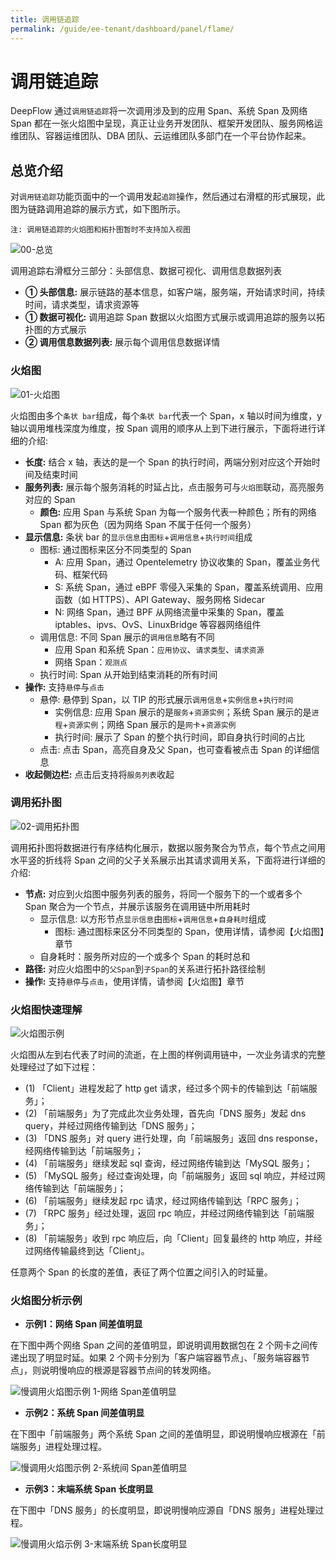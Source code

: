 ```yaml
---
title: 调用链追踪
permalink: /guide/ee-tenant/dashboard/panel/flame/
---
```

# 调用链追踪

DeepFlow 通过`调用链追踪`将一次调用涉及到的应用 Span、系统 Span 及网络 Span 都在一张火焰图中呈现，真正让业务开发团队、框架开发团队、服务网格运维团队、容器运维团队、DBA 团队、云运维团队多部门在一个平台协作起来。

## 总览介绍

对`调用链追踪`功能页面中的一个调用发起`追踪`操作，然后通过右滑框的形式展现，此图为链路调用追踪的展示方式，如下图所示。

```
注: 调用链追踪的火焰图和拓扑图暂时不支持加入视图
```

![00-总览](https://yunshan-guangzhou.oss-cn-beijing.aliyuncs.com/pub/pic/202309196509588519859.png)

调用追踪右滑框分三部分：头部信息、数据可视化、调用信息数据列表

- **① 头部信息:** 展示链路的基本信息，如客户端，服务端，开始请求时间，持续时间，请求类型，请求资源等
- **① 数据可视化:** 调用追踪 Span 数据以火焰图方式展示或调用追踪的服务以拓扑图的方式展示
- **② 调用信息数据列表:** 展示每个调用信息数据详情

### 火焰图

![01-火焰图](https://yunshan-guangzhou.oss-cn-beijing.aliyuncs.com/pub/pic/2023091965095885c540d.png)

火焰图由多个`条状 bar`组成，每个`条状 bar`代表一个 Span，x 轴以时间为维度，y 轴以调用堆栈深度为维度，按 Span 调用的顺序从上到下进行展示，下面将进行详细的介绍:

- **长度:** 结合 x 轴，表达的是一个 Span 的执行时间，两端分别对应这个开始时间及结束时间
- **服务列表:** 展示每个服务消耗的时延占比，点击服务可与`火焰图`联动，高亮服务对应的 Span
  - **颜色:** 应用 Span 与系统 Span 为每一个服务代表一种颜色；所有的网络 Span 都为灰色（因为网络 Span 不属于任何一个服务）
- **显示信息:** 条状 bar 的`显示信息`由`图标`+`调用信息`+`执行时间`组成
  - 图标: 通过图标来区分不同类型的 Span
    - A: 应用 Span，通过 Opentelemetry 协议收集的 Span，覆盖业务代码、框架代码
    - S: 系统 Span，通过 eBPF 零侵入采集的 Span，覆盖系统调用、应用函数（如 HTTPS）、API Gateway、服务网格 Sidecar
    - N: 网络 Span，通过 BPF 从网络流量中采集的 Span，覆盖 iptables、ipvs、OvS、LinuxBridge 等容器网络组件
  - 调用信息: 不同 Span 展示的`调用信息`略有不同
    - 应用 Span 和系统 Span：`应用协议`、`请求类型`、`请求资源`
    - 网络 Span：`观测点`
  - 执行时间: Span 从开始到结束消耗的所有时间
- **操作:** 支持`悬停`与`点击`
  - 悬停: 悬停到 Span，以 TIP 的形式展示`调用信息`+`实例信息`+`执行时间`
    - 实例信息: 应用 Span 展示的是`服务`+`资源实例`；系统 Span 展示的是`进程`+`资源实例`；网络 Span 展示的是`网卡`+`资源实例`
    - 执行时间: 展示了 Span 的整个执行时间，即自身执行时间的占比
  - 点击: 点击 Span，高亮自身及父 Span，也可查看被点击 Span 的详细信息
- **收起侧边栏:** 点击后支持将`服务列表`收起

### 调用拓扑图

![02-调用拓扑图](https://yunshan-guangzhou.oss-cn-beijing.aliyuncs.com/pub/pic/2023091965095886aa8de.png)

调用拓扑图将数据进行有序结构化展示，数据以服务聚合为节点，每个节点之间用水平竖的折线将 Span 之间的父子关系展示出其请求调用关系，下面将进行详细的介绍:
- **节点:** 对应到火焰图中服务列表的服务，将同一个服务下的一个或者多个 Span 聚合为一个节点，并展示该服务在调用链中所用耗时
  - 显示信息: 以方形节点`显示信息`由`图标`+`调用信息`+`自身耗时`组成
    - 图标: 通过图标来区分不同类型的 Span，使用详情，请参阅【火焰图】章节
  - 自身耗时：服务所对应的一个或多个 Span 的耗时总和
- **路径:** 对应火焰图中的`父Span`到`子Span`的关系进行拓扑路径绘制
- **操作:** 支持`悬停`与`点击`，使用详情，请参阅【火焰图】章节

### 火焰图快速理解

![火焰图示例](https://yunshan-guangzhou.oss-cn-beijing.aliyuncs.com/pub/pic/20240403660d2abc86b21.png)

火焰图从左到右代表了时间的流逝，在上图的样例调用链中，一次业务请求的完整处理经过了如下过程：
- (1) 「Client」进程发起了 http get 请求，经过多个网卡的传输到达「前端服务」；
- (2) 「前端服务」为了完成此次业务处理，首先向「DNS 服务」发起 dns query，并经过网络传输到达「DNS 服务」；
- (3) 「DNS 服务」对 query 进行处理，向「前端服务」返回 dns response，经网络传输到达「前端服务」；
- (4) 「前端服务」继续发起 sql 查询，经过网络传输到达「MySQL 服务」；
- (5) 「MySQL 服务」经过查询处理，向「前端服务」返回 sql 响应，并经过网络传输到达「前端服务」；
- (6) 「前端服务」继续发起 rpc 请求，经过网络传输到达「RPC 服务」；
- (7) 「RPC 服务」经过处理，返回 rpc 响应，并经过网络传输到达「前端服务」；
- (8) 「前端服务」收到 rpc 响应后，向「Client」回复最终的 http 响应，并经过网络传输最终到达「Client」。

任意两个 Span 的长度的差值，表征了两个位置之间引入的时延量。

### 火焰图分析示例

- **示例1：网络 Span 间差值明显**

在下图中两个网络 Span 之间的差值明显，即说明调用数据包在 2 个网卡之间传递出现了明显时延。如果 2 个网卡分别为「客户端容器节点」、「服务端容器节点」，则说明慢响应的根源是容器节点间的转发网络。

![慢调用火焰图示例 1-网络 Span差值明显](https://yunshan-guangzhou.oss-cn-beijing.aliyuncs.com/pub/pic/20240403660d2926ceffc.png)

- **示例2：系统 Span 间差值明显**

在下图中「前端服务」两个系统 Span 之间的差值明显，即说明慢响应根源在「前端服务」进程处理过程。

![慢调用火焰图示例 2-系统间 Span差值明显](https://yunshan-guangzhou.oss-cn-beijing.aliyuncs.com/pub/pic/20240403660d292867f8b.png)

- **示例3：末端系统 Span 长度明显**

在下图中「DNS 服务」的长度明显，即说明慢响应源自「DNS 服务」进程处理过程。

![慢调用火焰示例 3-末端系统 Span长度明显](https://yunshan-guangzhou.oss-cn-beijing.aliyuncs.com/pub/pic/20240403660d292a82a96.png)
